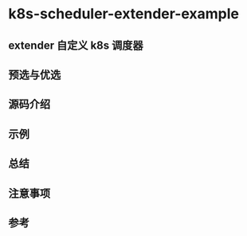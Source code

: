 # k8s-scheduler-extender-example

## extender 自定义 k8s 调度器

## 预选与优选

## 源码介绍

## 示例

## 总结

## 注意事项

## 参考

